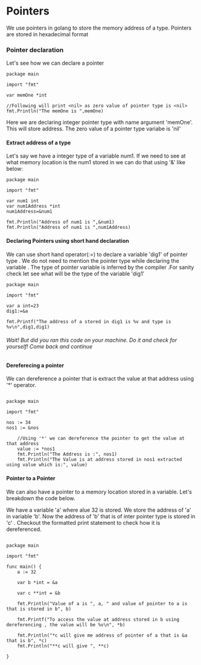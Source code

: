 # Pointers

We use pointers in golang to store the memory address of a type.
Pointers are stored in hexadecimal format

### Pointer declaration

Let's see how we can declare a pointer

```
package main

import "fmt"

var memOne *int

//Following will print <nil> as zero value of pointer type is <nil>
fmt.Println("The memOne is ",memOne)
```

Here we are declaring integer pointer type with name argument 'memOne'. This will store address. 
The zero value of a pointer type variabe is 'nil'  

#### Extract address of a type

Let's say we have a integer type of a variable num1. If we need to see at what memory location is the num1 stored in we can do that using '&' like below:

```
package main

import "fmt"

var num1 int
var num1Address *int
num1Address=&num1

fmt.Println("Address of num1 is ",&num1)
fmt.Println("Address of num1 is ",num1Address)
```

#### Declaring Pointers using short hand declaration

We can use short hand operator(:=) to declare a variable 'dig1' of pointer type . We do not need to mention the pointer type while declaring the variable . The type of pointer variable is inferred by the compiler .For sanity check let see what will be the type of the variable 'dig1'

```
package main

import "fmt"

var a int=23
dig1:=&a

fmt.Printf("The address of a stored in dig1 is %v and type is %v\n",dig1,dig1)
```

###### Wait! But did you ran this code on your machine. Do it and check for yourself! Come back and continue

#### Dereferecing a pointer

We can dereference a pointer that is extract the value at that address using '\*' operator.

```

package main

import "fmt"

nos := 34
nos1 := &nos

	//Using '*' we can dereference the pointer to get the value at that address
	value := *nos1
	fmt.Println("The Address is :", nos1)
	fmt.Println("The Value is at address stored in nos1 extracted using value which is:", value)
```

#### Pointer to a Pointer

We can also have a pointer to a memory location stored in a variable.
Let's breakdown the code below.

We have a variable 'a' where alue 32 is stored. We store the address of 'a' in variable 'b'. Now the address of 'b' that is of inter pointer type is stored in 'c' . Checkout the formatted print statement to check how it is dereferenced. 

```

package main

import "fmt"

func main() {
	a := 32

	var b *int = &a

	var c **int = &b

	fmt.Println("Value of a is ", a, " and value of pointer to a is that is stored in b", b)

	fmt.Printf("To access the value at address stored in b using dereferencing , the value will be %v\n", *b)

	fmt.Println("*c will give me address of pointer of a that is &a that is b", *c)
	fmt.Println("**c will give ", **c)

}

```
